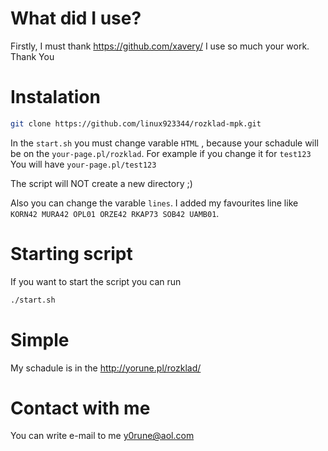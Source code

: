 # What did I use?
Firstly, I must thank https://github.com/xavery/ 
I use so much your work. Thank You

# Instalation 
```sh
git clone https://github.com/linux923344/rozklad-mpk.git
```
In the `start.sh` you must change varable `HTML` , because your schadule will be on the `your-page.pl/rozklad`.
For example if you change it for `test123` You will have `your-page.pl/test123`

The script will NOT create a new directory ;)

Also you can change the varable `lines`. I added my favourites line like `KORN42 MURA42 OPL01 ORZE42 RKAP73 SOB42 UAMB01`.

# Starting script
If you want to start the script you can run
```sh
./start.sh
```

# Simple
My schadule is in the http://yorune.pl/rozklad/

# Contact with me 
You can write e-mail to me y0rune@aol.com 


